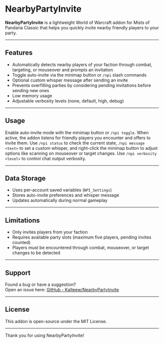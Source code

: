 # NearbyPartyInvite

**NearbyPartyInvite** is a lightweight World of Warcraft addon for Mists of Pandaria Classic that helps you quickly invite nearby friendly players to your party.

---

## Features

- Automatically detects nearby players of your faction through combat, targeting, or mouseover and prompts an invitation
- Toggle auto-invite via the minimap button or `/npi` slash commands
- Optional custom whisper message after sending an invite
- Prevents overfilling parties by considering pending invitations before sending new ones
- Low memory usage
- Adjustable verbosity levels (none, default, high, debug)

---

## Usage

Enable auto-invite mode with the minimap button or `/npi toggle`. When active, the addon listens for friendly players you encounter and offers to invite them. Use `/npi status` to check the current state, `/npi message <text>` to set a custom whisper, and right-click the minimap button to adjust options like scanning on mouseover or target changes.
Use `/npi verbosity <level>` to control chat output verbosity.

---

## Data Storage

- Uses per-account saved variables (`NPI_Settings`)
- Stores auto-invite preferences and whisper message
- Updates automatically during normal gameplay

---

## Limitations

- Only invites players from your faction
- Requires available party slots (maximum five players, pending invites counted)
- Players must be encountered through combat, mouseover, or target changes to be detected

---

## Support

Found a bug or have a suggestion?  
Open an issue here: [GitHub - Kalteew/NearbyPartyInvite](https://github.com/Kalteew/NearbyPartyInvite)

---

## License

This addon is open-source under the MIT License.

---

Thank you for using NearbyPartyInvite!

